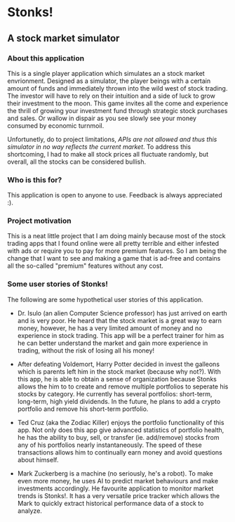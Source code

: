 # Stonks!

## A stock market simulator

### About this application

This is a single player application which simulates an a stock market envrionment. Designed as a simulator, the player beings with a certain amount of funds and immediately thrown into the wild west of stock trading. The investor will have to rely on their intuition and a side of luck to grow their investment to the moon. This game invites all the come and experience the thrill of growing your investment fund through strategic stock purchases and sales. Or wallow in dispair as you see slowly see your money consumed by economic turnmoil.

Unfortunetly, do to project limitations, *APIs are not allowed and thus this simulator in no way reflects the current market*. To address this shortcoming, I had to make all stock prices all fluctuate randomly, but overall, all the stocks can be considered bullish. 

### Who is this for?

This application is open to anyone to use. Feedback is always appreciated :). 

### Project motivation

This is a neat little project that I am doing mainly because most of the stock trading apps that I found online were all pretty terrible and either infested with ads or require you to pay for more premium features. So I am being the change that I want to see and making a game that is ad-free and contains all the so-called "premium" features without any cost. 

### Some user stories of Stonks!

The following are some hypothetical user stories of this application.

- Dr. Isulo (an alien Computer Science professor) has just arrived on earth and is very poor. He heard that the stock market is a great way to earn money, however, he has a very limited amount of money and no experience in stock trading. This app will be a perfect trainer for him as he can better understand the market and gain more experience in trading, without the risk of losing all his money!

- After defeating Voldemort, Harry Potter decided in invest the galleons which is parents left him in the stock market (because why not?). With this app, he is able to obtain a sense of organization because Stonks allows the him to to create and remove multiple portfolios to seperate his stocks by category. He currently has several portfolios: short-term, long-term, high yield dividends. In the future, he plans to add a crypto portfolio and remove his short-term portfolio.

- Ted Cruz (aka the Zodiac Killer) enjoys the portfolio functionality of this app. Not only does this app give advanced statistics of portfolio health, he has the ability to buy, sell, or transfer (ie. add/remove) stocks from any of his portfolios nearly instantaneously. The speed of these transactions allows him to continually earn money and avoid questions about himself.

- Mark Zuckerberg is a machine (no seriously, he's a robot). To make even more money, he uses AI to predict market behaviours and make investments accordingly. He favourite application to monitor market trends is Stonks!. It has a very versatile price tracker which allows the Mark to quickly extract historical performance data of a stock to analyze.

